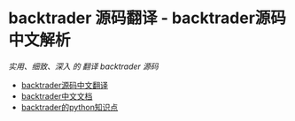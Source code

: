 # backtrader 源码翻译 - backtrader源码中文解析

*实用、细致、深入 的 翻译 backtrader 源码*
  * <a href="https://github.com/farkeeper/backtrader_translation/tree/main/backtrader"> backtrader源码中文翻译 </a>
  * <a href="https://github.com/farkeeper/backtrader_translation/blob/main/%E7%9F%A5%E8%AF%86%E7%82%B9/0%20backtrader%E4%B8%AD%E6%96%87%E6%96%87%E6%A1%A3.md" target='_blank'> backtrader中文文档 </a> 
 * <a href="https://github.com/farkeeper/backtrader_translation/tree/main/%E7%9F%A5%E8%AF%86%E7%82%B9" target='_blank'> backtrader的python知识点 </a>   

